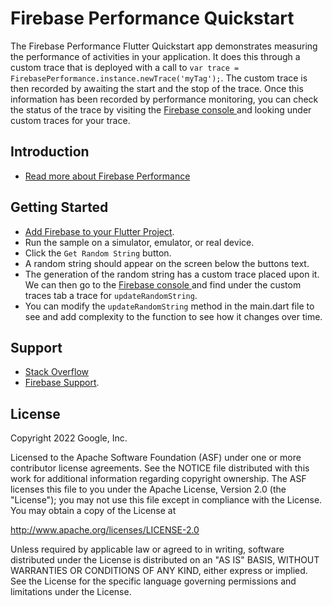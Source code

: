 Firebase Performance Quickstart
==============================

The Firebase Performance Flutter Quickstart app demonstrates measuring the performance of
activities in your application. It does this through a custom trace that is deployed with
a call to `var trace = FirebasePerformance.instance.newTrace('myTag');`. The custom trace
is then recorded by awaiting the start and the stop of the trace. Once this information
has been recorded by performance monitoring, you can check the status of the trace by
visiting the [Firebase console ](https://console.firebase.google.com/project/_/performance/)
and looking under custom traces for your trace.

Introduction
------------

- [Read more about Firebase Performance](https://firebase.google.com/docs/perf-mon/)

Getting Started
---------------

- [Add Firebase to your Flutter Project](https://firebase.google.com/docs/perf-mon/flutter/get-started).
- Run the sample on a simulator, emulator, or real device.
- Click the `Get Random String` button.
- A random string should appear on the screen below the buttons text.
- The generation of the random string has a custom trace placed upon it. We can then go to the
[Firebase console ](https://console.firebase.google.com/project/_/performance/) and find under the
custom traces tab a trace for `updateRandomString`.
- You can modify the `updateRandomString` method in the main.dart file to see and add complexity to the
function to see how it changes over time.

Support
-------

- [Stack Overflow](https://stackoverflow.com/questions/tagged/firebase-performance)
- [Firebase Support](https://firebase.google.com/support/).

License
-------

Copyright 2022 Google, Inc.

Licensed to the Apache Software Foundation (ASF) under one or more contributor
license agreements.  See the NOTICE file distributed with this work for
additional information regarding copyright ownership.  The ASF licenses this
file to you under the Apache License, Version 2.0 (the "License"); you may not
use this file except in compliance with the License.  You may obtain a copy of
the License at

  http://www.apache.org/licenses/LICENSE-2.0

Unless required by applicable law or agreed to in writing, software
distributed under the License is distributed on an "AS IS" BASIS, WITHOUT
WARRANTIES OR CONDITIONS OF ANY KIND, either express or implied.  See the
License for the specific language governing permissions and limitations under
the License.